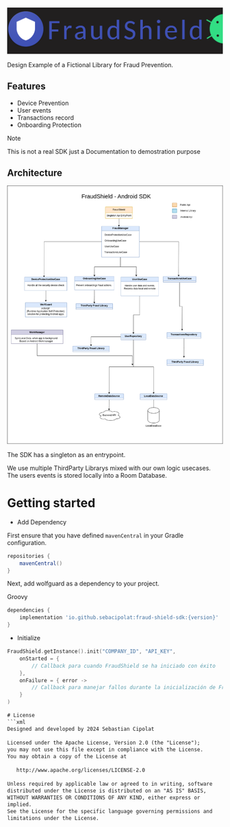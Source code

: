 <p align="center">
<img src="/banner.png"/>
</p>
Design Example of a Fictional Library for Fraud Prevention.
</br>


## Features
* Device Prevention
* User events
* Transactions record
* Onboarding Protection

> [!NOTE]  
> This is not a real SDK just a Documentation to demostration purpose

## Architecture
<img src="/FraudShield.drawio.png"/>

The SDK has a singleton as an entrypoint.

We use multiple ThirdParty Librarys mixed with our own logic usecases.
The users events is stored locally into a Room Database.

# Getting started

* Add Dependency

First ensure that you have defined `mavenCentral` in your Gradle configuration.

```groovy
repositories {
    mavenCentral()
}
```

Next, add wolfguard as a dependency to your project.

Groovy
```groovy
dependencies {
    implementation 'io.github.sebacipolat:fraud-shield-sdk:{version}'
}
```

* Initialize
  
```kotlin
FraudShield.getInstance().init("COMPANY_ID", "API_KEY",
    onStarted = {
        // Callback para cuando FraudShield se ha iniciado con éxito
    },
    onFailure = { error ->
        // Callback para manejar fallos durante la inicialización de FraudShield
    }
)
```


```
# License
```xml
Designed and developed by 2024 Sebastian Cipolat

Licensed under the Apache License, Version 2.0 (the "License");
you may not use this file except in compliance with the License.
You may obtain a copy of the License at

   http://www.apache.org/licenses/LICENSE-2.0

Unless required by applicable law or agreed to in writing, software
distributed under the License is distributed on an "AS IS" BASIS,
WITHOUT WARRANTIES OR CONDITIONS OF ANY KIND, either express or implied.
See the License for the specific language governing permissions and
limitations under the License.
```

